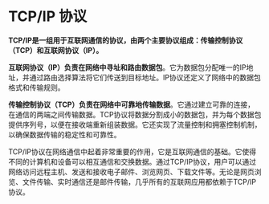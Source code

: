 # TCP/IP 协议

**TCP/IP是一组用于互联网通信的协议，由两个主要协议组成：传输控制协议（TCP）和互联网协议（IP）。**

**互联网协议（IP）负责在网络中寻址和路由数据包**。它为数据包分配唯一的IP地址，并通过路由选择算法将它们传送到目标地址。IP协议还定义了网络中的数据包格式和传输规则。

**传输控制协议（TCP）负责在网络中可靠地传输数据**。它通过建立可靠的连接，在通信的两端之间传输数据。TCP协议将数据分割成小的数据包，并为每个数据包提供序列号，以便在接收端重新组装数据。它还实现了流量控制和拥塞控制机制，以确保数据传输的稳定性和可靠性。

TCP/IP协议在网络通信中起着非常重要的作用，它是互联网通信的基础。它使得不同的计算机和设备可以相互通信和交换数据。通过TCP/IP协议，用户可以通过网络访问远程主机、发送和接收电子邮件、浏览网页、下载文件等。无论是网页浏览、文件传输、实时通信还是邮件传输，几乎所有的互联网应用都依赖于TCP/IP协议。
